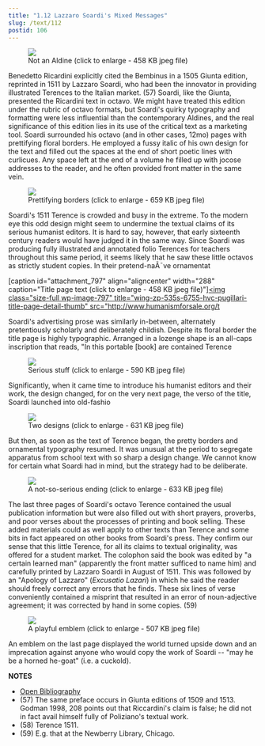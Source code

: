 ```yaml
---
title: "1.12 Lazzaro Soardi's Mixed Messages"
slug: /text/112
postid: 106
---
```

<figure class="mkdn-figure">
    <div onClick="createLightbox('/images_full/1.00_Chapter_One/Wing-ZP-535.S-6755-HVC-Pugillari,-title-page.jpg')" data="/images_full/0.00_Introduction/Wing-ZP-535.D175Negrotitle.jpg" class="mkdn-image-link" id="lbimage">
    <img class="mkdn-image" src="/images_full/1.00_Chapter_One/Wing-ZP-535.S-6755-HVC-Pugillari,-title-page.jpg" />
    <figcaption class="mkdn-figcaption">Not an Aldine (click to enlarge - 458 KB jpeg file)</figcaption>
    </div>
</figure>

Benedetto Ricardini explicitly cited the Bembinus in a 1505 Giunta edition, reprinted in 1511 by Lazzaro Soardi, who had been the innovator in providing illustrated Terences to the Italian market. (57) Soardi, like the Giunta, presented the Ricardini text in octavo. We might have treated this edition under the rubric of octavo formats, but Soardi's quirky typography and formatting were less influential than the contemporary Aldines, and the real significance of this edition lies in its use of the critical text as a marketing tool. Soardi surrounded his octavo (and in other cases, 12mo) pages with prettifying floral borders. He employed a fussy italic of his own design for the text and filled out the spaces at the end of short poetic lines with curlicues. Any space left at the end of a volume he filled up with jocose addresses to the reader, and he often provided front matter in the same vein.

<figure class="mkdn-figure">
    <div onClick="createLightbox('/images_full/1.00_Chapter_One/Wing-ZP-535.S-6755-HVC-Pugillari,-pg.10v-11r.jpg')" data="/images_full/0.00_Introduction/Wing-ZP-535.D175Negrotitle.jpg" class="mkdn-image-link" id="lbimage">
    <img class="mkdn-image" src="/images_full/1.00_Chapter_One/Wing-ZP-535.S-6755-HVC-Pugillari,-pg.10v-11r.jpg" />
    <figcaption class="mkdn-figcaption">Prettifying  borders (click to enlarge - 659 KB jpeg file)</figcaption>
    </div>
</figure>

Soardi's 1511 Terence is crowded and busy in the extreme. To the modern eye this odd design might seem to undermine the textual claims of its serious humanist editors. It is hard to say, however, that early sixteenth century readers would have judged it in the same way. Since Soardi was producing fully illustrated and annotated folio Terences for teachers throughout this same period, it seems likely that he saw these little octavos as strictly student copies. In their pretend-naÃ¯ve ornamentat

[caption id="attachment_797" align="aligncenter" width="288" caption="Title page text (click to enlarge - 458 KB jpeg file)"]<a rel="pop-up" href="http://www.humanismforsale.org/textimages_full/1.00_Chapter_One/Wing-ZP-535.S-6755-HVC-Pugillari,-title-page.jpg"><img class="size-full wp-image-797" title="wing-zp-535s-6755-hvc-pugillari-title-page-detail-thumb" src="http://www.humanismforsale.org/t

Soardi's advertising prose was similarly in-between, alternately pretentiously scholarly and deliberately childish. Despite its floral border the title page is highly typographic. Arranged in a lozenge shape is an all-caps inscription that reads, "In this portable [book] are contained Terence 

<figure class="mkdn-figure">
    <div onClick="createLightbox('/images_full/1.00_Chapter_One/Wing-ZP-535.S-6755-HVC-Pugillari,-pg.-t.p-verso-AA2-recto.jpg')" data="/images_full/0.00_Introduction/Wing-ZP-535.D175Negrotitle.jpg" class="mkdn-image-link" id="lbimage">
    <img class="mkdn-image" src="/images_full/1.00_Chapter_One/Wing-ZP-535.S-6755-HVC-Pugillari,-pg.-t.p-verso-AA2-recto.jpg" />
    <figcaption class="mkdn-figcaption">Serious stuff (click to enlarge - 590 KB jpeg file)</figcaption>
    </div>
</figure>

Significantly, when it came time to introduce his humanist editors and their work, the design changed, for on the very next page, the verso of the title, Soardi launched into old-fashio

<figure class="mkdn-figure">
    <div onClick="createLightbox('/images_full/1.00_Chapter_One/Wing-ZP-535.S-6755-HVC-Pugillari,-pg.8v-9r.jpg')" data="/images_full/0.00_Introduction/Wing-ZP-535.D175Negrotitle.jpg" class="mkdn-image-link" id="lbimage">
    <img class="mkdn-image" src="/images_full/1.00_Chapter_One/Wing-ZP-535.S-6755-HVC-Pugillari,-pg.8v-9r.jpg" />
    <figcaption class="mkdn-figcaption">Two designs (click to enlarge - 631 KB jpeg file)</figcaption>
    </div>
</figure>

But then, as soon as the text of Terence began, the pretty borders and ornamental typography resumed. It was unusual at the period to segregate apparatus from school text with so sharp a design change. We cannot know for certain what Soardi had in mind, but the strategy had to be deliberate.

<figure class="mkdn-figure">
    <div onClick="createLightbox('/images_full/1.00_Chapter_One/Wing-ZP-535.S-6755-HVC-Pugillari,-pg.135v-136r.jpg')" data="/images_full/0.00_Introduction/Wing-ZP-535.D175Negrotitle.jpg" class="mkdn-image-link" id="lbimage">
    <img class="mkdn-image" src="/images_full/1.00_Chapter_One/Wing-ZP-535.S-6755-HVC-Pugillari,-pg.135v-136r.jpg" />
    <figcaption class="mkdn-figcaption">A not-so-serious ending (click to enlarge - 633 KB jpeg file)</figcaption>
    </div>
</figure>

The last three pages of Soardi's octavo Terence contained the usual publication information but were also filled out with short prayers, proverbs, and poor verses about the processes of printing and book selling. These added materials could as well apply to other texts than Terence and some bits in fact appeared on other books from Soardi's press. They confirm our sense that this little Terence, for all its claims to textual originality, was offered for a student market. The colophon said the book was edited by "a certain learned man" (apparently the front matter sufficed to name him) and carefully printed by Lazzaro Soardi in August of 1511. This was followed by an "Apology of Lazzaro" (*Excusatio Lazari*) in which he said the reader should freely correct any errors that he finds. These six lines of verse conveniently contained a misprint that resulted in an error of noun-adjective agreement; it was corrected by hand in some copies. (59)

<figure class="mkdn-figure">
    <div onClick="createLightbox('/images_full/1.00_Chapter_One/Wing-ZP-535.S-6755-HVC-Pugillari,-last-page.jpg')" data="/images_full/0.00_Introduction/Wing-ZP-535.D175Negrotitle.jpg" class="mkdn-image-link" id="lbimage">
    <img class="mkdn-image" src="/images_full/1.00_Chapter_One/Wing-ZP-535.S-6755-HVC-Pugillari,-last-page.jpg" />
    <figcaption class="mkdn-figcaption">A playful emblem (click to enlarge - 507 KB jpeg file)</figcaption>
    </div>
</figure>

An emblem on the last page displayed the world turned upside down and an imprecation against anyone who would copy the work of Soardi -- "may he be a horned he-goat" (i.e. a cuckold).

**NOTES**
* [Open Bibliography](/bibliography.pdf)
* (57) The same preface occurs in Giunta editions of 1509 and 1513. Godman 1998, 208 points out that Riccardini's claim is false; he did not in fact avail himself fully of Poliziano's textual work.
* (58) Terence 1511.
* (59) E.g. that at the Newberry Library, Chicago.
